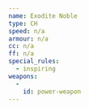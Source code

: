 ```yaml
---
name: Exodite Noble
type: CH
speed: n/a
armour: n/a
cc: n/a
ff: n/a
special_rules:
  - inspiring
weapons:
  -
    id: power-weapon
---
```

